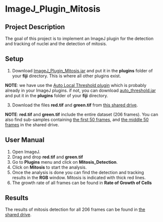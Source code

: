 # ImageJ_Plugin_Mitosis

## Project Description

The goal of this project is to implement an ImageJ plugin for the detection and tracking of nuclei and the detection of mitosis. 


## Setup

1. Download [ImageJ_Plugin_Mitosis.jar](https://github.com/sMamooler/ImageJ_Plugin_Mitosis/blob/main/ImageJ_Plugin_Mitosis.jar) and put it in the **plugins** folder of your **fiji** directory. This is where all other plugins exist.

**NOTE**: we have use the [Auto Local Threshold plugin](https://imagej.net/plugins/auto-local-threshold) which is probably already in your ImageJ plugins. if not, you can download [auto_threshold.jar](https://github.com/sMamooler/ImageJ_Plugin_Mitosis/blob/main/auto_threshold.jar) and put it in the **plugins** folder of your **fiji** directory.

3. Download the files **red.tif** and **green.tif** from [this shared drive](https://drive.switch.ch/index.php/s/VzpRO3yznYIPfi0?path=%2Foriginal_data).

**NOTE**: **red.tif** and **green.tif** include the entire dataset (206 frames). You can also find sub-samples containing [the first 50 frames](https://drive.switch.ch/index.php/s/VzpRO3yznYIPfi0?path=%2Fsample_1to49), and [the middle 50 frames](https://drive.switch.ch/index.php/s/VzpRO3yznYIPfi0?path=%2Fsample_100to149) in the shared drive.

## User Manual
1. Open ImageJ.
2. Drag and drop **red.tif** and **green.tif**
3. Go to **Plugins** menu and click on **Mitosis_Detection**. 
4. Click on **Mitosis** to start the analysis.
5. Once the analysis is done you can find the detection and tracking results in the **RGB** window. Mitosis is indicated with thick red lines.
6. The growth rate of all frames can be found in **Rate of Growth of Cells**

## Results

The results of mitosis detection for all 206 frames can be found in [the shared drive](https://drive.switch.ch/index.php/s/VzpRO3yznYIPfi0?path=%2Fresults).



